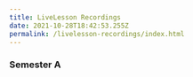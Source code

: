 ```yaml
---
title: LiveLesson Recordings
date: 2021-10-28T18:42:53.255Z
permalink: /livelesson-recordings/index.html
---
```

### Semester A